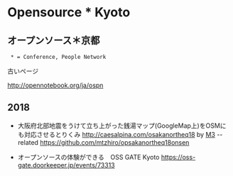 # Opensource * Kyoto
## オープンソース＊京都

     * = Conference, People Network

古いページ

http://opennotebook.org/ja/ospn


## 2018
- 大阪府北部地震をうけて立ち上がった銭湯マップ(GoogleMap上)をOSMにも対応させるとりくみ <a href="http://caesalpina.com/osakanortheq18">http://caesalpina.com/osakanortheq18</a> by <a href="http://caesalpina.com/M3">M3</a>
-- related <a href="https://github.com/mtzhiro/opsakanortheq18onsen">https://github.com/mtzhiro/opsakanortheq18onsen</a>

- オープンソースの体験ができる　OSS GATE Kyoto https://oss-gate.doorkeeper.jp/events/73313
